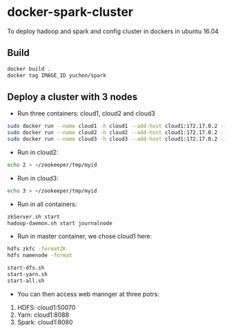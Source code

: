 # docker-spark-cluster
To deploy hadoop and spark and config cluster in dockers in ubuntu 16.04

## Build
```bash
docker build .
docker tag IMAGE_ID yuchen/spark
```

## Deploy a cluster with 3 nodes
- Run three containers: cloud1, cloud2 and cloud3
```bash
sudo docker run --name cloud1 -h cloud1 --add-host cloud1:172.17.0.2 --add-host cloud2:172.17.0.3 --add-host cloud3:172.17.0.4 -it yuchen/spark
sudo docker run --name cloud2 -h cloud2 --add-host cloud1:172.17.0.2 --add-host cloud2:172.17.0.3 --add-host cloud3:172.17.0.4 -it yuchen/spark
sudo docker run --name cloud3 -h cloud3 --add-host cloud1:172.17.0.2 --add-host cloud2:172.17.0.3 --add-host cloud3:172.17.0.4 -it yuchen/spark
```
- Run in cloud2:
```bash
echo 2 > ~/zookeeper/tmp/myid
```
- Run in cloud3:
```bash
echo 3 > ~/zookeeper/tmp/myid
```
- Run in all containers:
```bash
zkServer.sh start
hadoop-daemon.sh start journalnode
```
- Run in master container, we chose cloud1 here: 
```bash
hdfs zkfc -formatZK
hdfs namenode -format

start-dfs.sh
start-yarn.sh
start-all.sh
```
- You can then access web mannger at three potrs:
 1. HDFS:    cloud1:50070
 2. Yarn:    cloud1:8088
 3. Spark:   cloud1:8080

